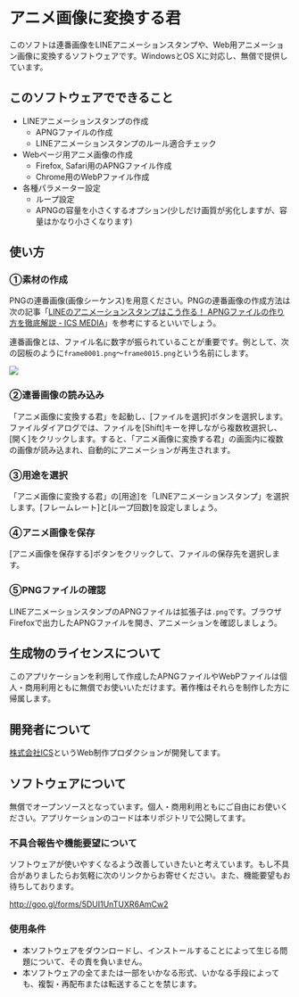 # アニメ画像に変換する君

このソフトは連番画像をLINEアニメーションスタンプや、Web用アニメーション画像に変換するソフトウェアです。WindowsとOS Xに対応し、無償で提供しています。


## このソフトウェアでできること

- LINEアニメーションスタンプの作成
  - APNGファイルの作成
  - LINEアニメーションスタンプのルール適合チェック
- Webページ用アニメ画像の作成
  - Firefox, Safari用のAPNGファイル作成
  - Chrome用のWebPファイル作成
- 各種パラメーター設定
  - ループ設定
  - APNGの容量を小さくするオプション(少しだけ画質が劣化しますが、容量はかなり小さくなります)

## 使い方

### ①素材の作成

PNGの連番画像(画像シーケンス)を用意ください。PNGの連番画像の作成方法は次の記事「[LINEのアニメーションスタンプはこう作る！ APNGファイルの作り方を徹底解説 - ICS MEDIA](https://ics.media/entry/12268/2)」を参考にするといいでしょう。

連番画像とは、ファイル名に数字が振られていることが重要です。例として、次の図板のように`frame0001.png`〜`frame0015.png`という名前にします。

![](https://ics.media/wp-content/uploads/2016/06/160603_line_stamp_06.jpg)

### ②連番画像の読み込み

「アニメ画像に変換する君」を起動し、[ファイルを選択]ボタンを選択します。ファイルダイアログでは、ファイルを[Shift]キーを押しながら複数枚選択し、[開く]をクリックします。すると、「アニメ画像に変換する君」の画面内に複数の画像が読み込まれ、自動的にアニメーションが再生されます。

### ③用途を選択

「アニメ画像に変換する君」の[用途]を「LINEアニメーションスタンプ」を選択します。[フレームレート]と[ループ回数]を設定しましょう。

### ④アニメ画像を保存

[アニメ画像を保存する]ボタンをクリックして、ファイルの保存先を選択します。

### ⑤PNGファイルの確認

LINEアニメーションスタンプのAPNGファイルは拡張子は`.png`です。ブラウザFirefoxで出力したAPNGファイルを開き、アニメーションを確認しましょう。


## 生成物のライセンスについて

このアプリケーションを利用して作成したAPNGファイルやWebPファイルは個人・商用利用ともに無償でお使いいただけます。著作権はそれらを制作した方に帰属します。



## 開発者について

[株式会社ICS](https://ics.media/)というWeb制作プロダクションが開発してます。

## ソフトウェアについて

無償でオープンソースとなっています。個人・商用利用ともにご自由にお使いください。アプリケーションのコードは本リポジトリで公開してます。

### 不具合報告や機能要望について

ソフトウェアが使いやすくなるよう改善していきたいと考えています。もし不具合がありましたらお気軽に次のリンクからお寄せください。また、機能要望もお待ちしております。

http://goo.gl/forms/5DUI1UnTUXR6AmCw2

### 使用条件

- 本ソフトウェアをダウンロードし、インストールすることによって生じる問題について、その責を負いません。
- 本ソフトウェアの全てまたは一部をいかなる形式、いかなる手段によっても、複製・再配布または転送することを禁じます。

